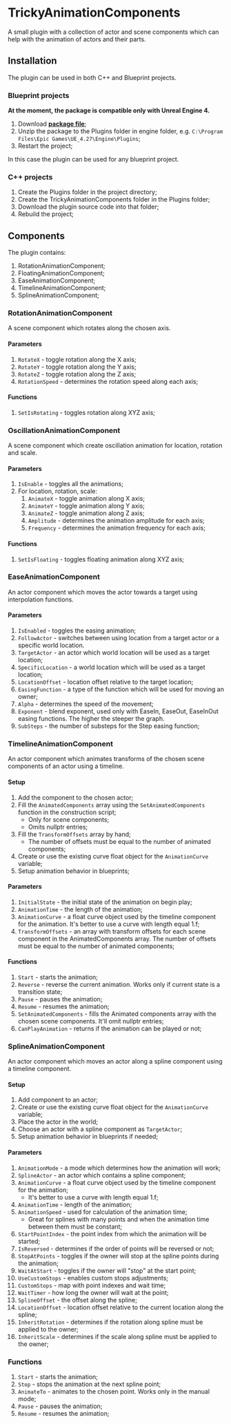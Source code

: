 # TrickyAnimationComponents

A small plugin with a collection of actor and scene components which can help with the animation of actors and their parts.

## Installation

The plugin can be used in both C++ and Blueprint projects.

### Blueprint projects

**At the moment, the package is compatible only with Unreal Engine 4.**

1. Download [**package file**](https://github.com/TrickyFatCat/TrickyAnimationComponents/releases/tag/v1.1);
2. Unzip the package to the Plugins folder in engine folder, e.g. `C:\Program Files\Epic Games\UE_4.27\Engine\Plugins`;
3. Restart the project;

In this case the plugin can be used for any blueprint project.

### C++ projects

1. Create the Plugins folder in the project directory;
2. Create the TrickyAnimationComponents folder in the Plugins folder;
3. Download the plugin source code into that folder;
4. Rebuild the project;

## Components

The plugin contains:

1. RotationAnimationComponent;
2. FloatingAnimationComponent;
3. EaseAnimationComponent;
4. TimelineAnimationComponent;
5. SplineAnimationComponent;

### RotationAnimationComponent

A scene component which rotates along the chosen axis.

#### Parameters

1. `RotateX` - toggle rotation along the X axis;
2. `RotateY` - toggle rotation along the Y axis;
3. `RotateZ` - toggle rotation along the Z axis;
4. `RotationSpeed` - determines the rotation speed along each axis;

#### Functions

1. `SetIsRotating` - toggles rotation along XYZ axis;

### OscillationAnimationComponent

A scene component which create oscillation animation for location, rotation and scale.

#### Parameters

1. `IsEnable` - toggles all the animations;
2. For location, rotation, scale:
   1. `AnimateX` - toggle animation along X axis;
   2. `AnimateY` - toggle animation along Y axis;
   3. `AnimateZ` - toggle animation along Z axis;
   4. `Amplitude` - determines the animation amplitude for each axis;
   5. `Frequency` - determines the animation frequency for each axis;

#### Functions

1. `SetIsFloating` - toggles floating animation along XYZ axis;

### EaseAnimationComponent

An actor component which moves the actor towards a target using interpolation functions.

#### Parameters

1. `IsEnabled` - toggles the easing animation;
2. `FollowActor` - switches between using location from a target actor or a specific world location.
3. `TargetActor` - an actor which world location will be used as a target location;
4. `SpecificLocation` - a world location which will be used as a target location;
5. `LocationOffset` - location offset relative to the target location;
6. `EasingFunction` - a type of the function which will be used for moving an owner;
7. `Alpha` - determines the speed of the movement;
8. `Exponent` - blend exponent, used only with EaseIn, EaseOut, EaseInOut easing functions. The higher the steeper the graph.
9. `SubSteps` - the number of substeps for the Step easing function;

### TimelineAnimationComponent

An actor component which animates transforms of the chosen scene components of an actor using a timeline.

#### Setup

1. Add the component to the chosen actor;
2. Fill the `AnimatedComponents` array using the `SetAnimatedComponents` function in the construction script;
   * Only for scene components;
   * Omits nullptr entries;
3. Fill the `TransformOffsets` array by hand;
   * The number of offsets must be equal to the number of animated components;
4. Create or use the existing curve float object for the `AnimationCurve` variable;
5. Setup animation behavior in blueprints;

#### Parameters

1. `InitialState` - the initial state of the animation on begin play;
2. `AnimationTime` - the length of the animation;
3. `AnimationCurve` - a float curve object used by the timeline component for the animation. It's better to use a curve with length equal 1.f;
4. `TransformOffsets` - an array with transform offsets for each scene component in the AnimatedComponents array. The number of offsets must be equal to the number of animated components;

#### Functions

1. `Start` - starts the animation;
2. `Reverse` - reverse the current animation. Works only if current state is a transition state;
3. `Pause` - pauses the animation;
4. `Resume` - resumes the animation;
5. `SetAnimatedComponents` - fills the Animated components array with the chosen scene components. It'll omit nullptr entries;
6. `CanPlayAnimation` - returns if the animation can be played or not;

### SplineAnimationComponent

An actor component which moves an actor along a spline component using a timeline component.

#### Setup

1. Add component to an actor;
2. Create or use the existing curve float object for the `AnimationCurve` variable;
3. Place the actor in the world;
4. Choose an actor with a spline component as `TargetActor`;
5. Setup animation behavior in blueprints if needed;

#### Parameters

1. `AnimationMode` - a mode which determines how the animation will work;
2. `SplineActor` - an actor which contains a spline component;
3. `AnimationCurve` - a float curve object used by the timeline component for the animation;
    * It's better to use a curve with length equal 1.f;
4. `AnimationTime` - length of the animation;
5. `AnimationSpeed` - used for calculation of the animation time;
   * Great for splines with many points and when the animation time between them must be constant;
6. `StartPointIndex` - the point index from which the animation will be started;
7. `IsReversed` - determines if the order of points will be reversed or not;
8. `StopAtPoints` - toggles if the owner will stop at the spline points during the animation;
9. `WaitAtStart` - toggles if the owner will "stop" at the start point;
10. `UseCustomStops` - enables custom stops adjustments;
11. `CustomStops` - map with point indexes and wait time;
12. `WaitTimer` - how long the owner will wait at the point;
13. `SplineOffset` - the offset along the spline;
14. `LocationOffset` - location offset relative to the current location along the spline;
15. `InheritRotation` - determines if the rotation along spline must be applied to the owner;
16. `InheritScale` - determines if the scale along spline must be applied to the owner;

### Functions

1. `Start` - starts the animation;
2. `Stop` - stops the animation at the next spline point;
3. `AnimateTo` - animates to the chosen point. Works only in the manual mode;
4. `Pause` - pauses the animation;
5. `Resume` - resumes the animation;
